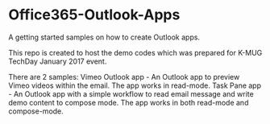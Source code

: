 # Office365-Outlook-Apps
A getting started samples on how to create Outlook apps.

This repo is created to host the demo codes which was prepared for K-MUG TechDay January 2017 event.

There are 2 samples:
Vimeo Outlook app - An Outlook app to preview Vimeo videos within the email. The app works in read-mode.
Task Pane app - An Outlook app with a simple workflow to read email message and write demo content to compose mode. The app works in both read-mode and compose-mode.
